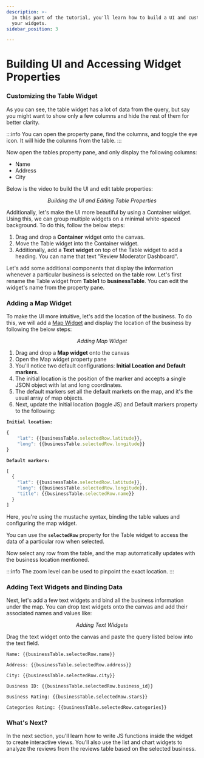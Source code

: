 ```yaml
---
description: >-
  In this part of the tutorial, you'll learn how to build a UI and customize
  your widgets.
sidebar_position: 3

---
```


# Building UI and Accessing Widget Properties

### Customizing the Table Widget

As you can see, the table widget has a lot of data from the query, but say you might want to show only a few columns and hide the rest of them for better clarity.

:::info
You can open the property pane, find the columns, and toggle the eye icon. It will hide the columns from the table.
:::

Now open the tables property pane, and only display the following columns:

* Name
* Address
* City

Below is the video to build the UI and edit table properties:

<figure>
  <object data="https://www.youtube.com/embed/4ET9wtFFIF0?autoplay=0" width='750px' height='400px'></object> 
   <figcaption align="center"><i>Building the UI and Editing Table Properties
</i></figcaption>
</figure>

Additionally, let's make the UI more beautiful by using a Container widget. Using this, we can group multiple widgets on a minimal white-spaced background. To do this, follow the below steps:

1. Drag and drop a **Container** widget onto the canvas.
2. Move the Table widget into the Container widget.
3. Additionally, add a **Text widget** on top of the Table widget to add a heading. You can name that text "Review Moderator Dashboard".

Let's add some additional components that display the information whenever a particular business is selected on the table row. Let's first rename the Table widget from **Table1** to **businessTable**. You can edit the widget's name from the property pane.

### Adding a Map Widget

To make the UI more intuitive, let's add the location of the business. To do this, we will add a [Map Widget](../../../reference/widgets/maps.md) and display the location of the business by following the below steps:

<figure>
  <object data="https://www.youtube.com/embed/J_xVn-TKPXY?autoplay=0" width='750px' height='400px'></object> 
   <figcaption align="center"><i>Adding Map Widget
</i></figcaption>
</figure>

1. Drag and drop a **Map widget** onto the canvas
2. Open the Map widget property pane
3. You'll notice two default configurations: **Initial Location and Default markers.**
4. The initial location is the position of the marker and accepts a single JSON object with lat and long coordinates.
5. The default markers set all the default markets on the map, and it's the usual array of map objects.
6. Next, update the Initial location (toggle JS) and Default markers property to the following:

**`Initial location:`**

```javascript
{
    "lat": {{businessTable.selectedRow.latitude}},
    "long": {{businessTable.selectedRow.longitude}}
}
```

**`Default markers:`**

```javascript
[
  {
    "lat": {{businessTable.selectedRow.latitude}},
    "long": {{businessTable.selectedRow.longitude}},
    "title": {{businessTable.selectedRow.name}}
  }
]
```

Here, you're using the mustache syntax, binding the table values and configuring the map widget.

You can use the **`selectedRow`** property for the Table widget to access the data of a particular row when selected.

Now select any row from the table, and the map automatically updates with the business location mentioned.

:::info
The zoom level can be used to pinpoint the exact location.
:::

### Adding Text Widgets and Binding Data

Next, let's add a few text widgets and bind all the business information under the map. You can drop text widgets onto the canvas and add their associated names and values like:

<figure>
  <object data="https://www.youtube.com/embed/jEhbeoc4sTE?autoplay=0" width='750px' height='400px'></object> 
   <figcaption align="center"><i>Adding Text Widgets</i></figcaption>
</figure>

Drag the text widget onto the canvas and paste the query listed below into the text field.

```
Name: {{businessTable.selectedRow.name}}

Address: {{businessTable.selectedRow.address}}

City: {{businessTable.selectedRow.city}}

Business ID: {{businessTable.selectedRow.business_id}}

Business Rating: {{businessTable.selectedRow.stars}}

Categories Rating: {{businessTable.selectedRow.categories}}
```

### What's Next?

In the next section, you'll learn how to write JS functions inside the widget to create interactive views. You'll also use the list and chart widgets to analyze the reviews from the reviews table based on the selected business.
